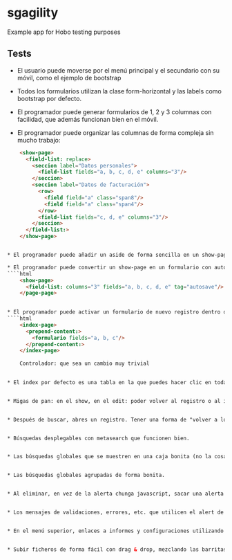 sgagility
=========

Example app for Hobo testing purposes



Tests
-----

* El usuario puede moverse por el menú principal y el secundario con su móvil, como el ejemplo de bootstrap

* Todos los formularios utilizan la clase form-horizontal y las labels como bootstrap por defecto.

* El programador puede generar formularios de 1, 2 y 3 columnas con facilidad, que además funcionan bien en el móvil.

    <new-page>
      <field-list: columns="2"/>
    </new-page>
    
* El programador puede organizar las columnas de forma compleja sin mucho trabajo:
````html
    <show-page>
      <field-list: replace>
        <seccion label="Datos personales">
          <field-list fields="a, b, c, d, e" columns="3"/>
        </seccion>
        <seccion label="Datos de facturación">
          <row>
            <field field="a" class="span8"/>
            <field field="a" class="span4"/>
          </row>
          <field-list fields="c, d, e" columns="3"/>
        </seccion>
      </field-list:>
    </show-page>


* El programador puede añadir un aside de forma sencilla en un show-page, el diseño fluido sigue funcionando

* El programador puede convertir un show-page en un formulario con autoguardado
````html
    <show-page>
      <field-list: columns="3" fields="a, b, c, d, e" tag="autosave"/>
    </page-page>
    

* El programador puede activar un formulario de nuevo registro dentro de index.dryml de forma super fácil y con el aspecto en una línea (ejemplo bootstrap inline):
````html
    <index-page>
      <prepend-content:>
        <formulario fields="a, b, c"/>
      </prepend-content:>
    </index-page>
    
    Controlador: que sea un cambio muy trivial
    

* El index por defecto es una tabla en la que puedes hacer clic en toda la línea saliendo la manita. También poder ir directamente a editar y borrar con un icono de lapiz y papelera.


* Migas de pan: en el show, en el edit: poder volver al registro o al index fácilmente.


* Después de buscar, abres un registro. Tener una forma de "volver a los resultados de la búsqueda".


* Búsquedas desplegables con metasearch que funcionen bien.


* Las búsquedas globales que se muestren en una caja bonita (no la cosa jquery chunga actual)


* Las búsquedas globales agrupadas de forma bonita.


* Al eliminar, en vez de la alerta chunga javascript, sacar una alerta con un modal o algo similar.


* Los mensajes de validaciones, errores, etc. que utilicen el alert de bootstrap, que es bonito y se puede cerrar.


* En el menú superior, enlaces a informes y configuraciones utilizando un menú desplegable basado en bootstrap dropdowns.


* Subir ficheros de forma fácil con drag & drop, mezclando las barritas de bootstrap con el plugin de jquery.

